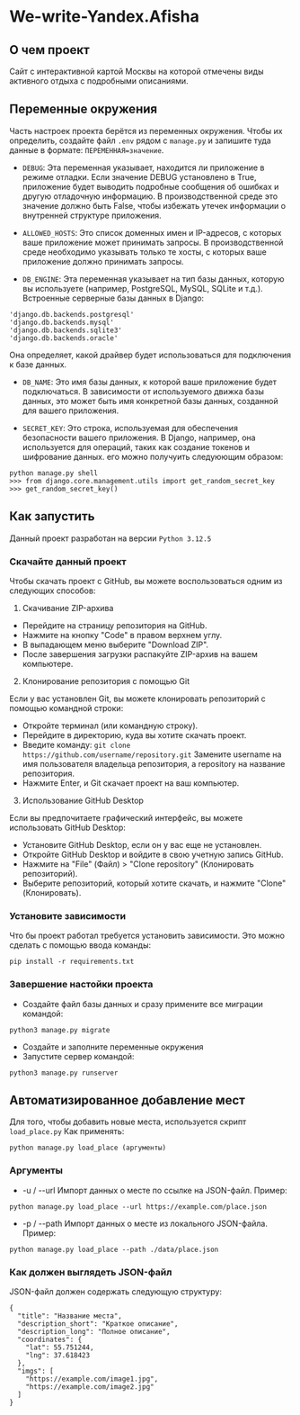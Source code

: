 # We-write-Yandex.Afisha
## О чем проект
Сайт с интерактивной картой Москвы на которой отмечены виды активного отдыха с подробными описаниями.
## Переменные окружения
Часть настроек проекта берётся из переменных окружения. Чтобы их определить, создайте файл `.env` рядом с `manage.py` и запишите туда данные в формате: `ПЕРЕМЕННАЯ=значение`.

- `DEBUG`:
Эта переменная указывает, находится ли приложение в режиме отладки. Если значение DEBUG установлено в True, приложение будет выводить подробные сообщения об ошибках и другую отладочную информацию. В производственной среде это значение должно быть False, чтобы избежать утечек информации о внутренней структуре приложения.

- `ALLOWED_HOSTS`:
Это список доменных имен и IP-адресов, с которых ваше приложение может принимать запросы. В производственной среде необходимо указывать только те хосты, с которых ваше приложение должно принимать запросы.

- `DB_ENGINE`:
Эта переменная указывает на тип базы данных, которую вы используете (например, PostgreSQL, MySQL, SQLite и т.д.). Встроенные серверные базы данных в Django:
```
'django.db.backends.postgresql'
'django.db.backends.mysql'
'django.db.backends.sqlite3'
'django.db.backends.oracle'
```
Она определяет, какой драйвер будет использоваться для подключения к базе данных.

- `DB_NAME`:
Это имя базы данных, к которой ваше приложение будет подключаться. В зависимости от используемого движка базы данных, это может быть имя конкретной базы данных, созданной для вашего приложения.

- `SECRET_KEY`:
Это строка, используемая для обеспечения безопасности вашего приложения. В Django, например, она используется для операций, таких как создание токенов и шифрование данных.
его можно получуить следуюющим образом:
```
python manage.py shell
>>> from django.core.management.utils import get_random_secret_key
>>> get_random_secret_key()
```

## Как запустить
Данный проект разработан на версии `Python 3.12.5`

### Скачайте данный проект
Чтобы скачать проект с GitHub, вы можете воспользоваться одним из следующих способов:

1. Скачивание ZIP-архива

- Перейдите на страницу репозитория на GitHub.
- Нажмите на кнопку "Code" в правом верхнем углу.
- В выпадающем меню выберите "Download ZIP".
- После завершения загрузки распакуйте ZIP-архив на вашем компьютере.

2. Клонирование репозитория с помощью Git

Если у вас установлен Git, вы можете клонировать репозиторий с помощью командной строки:
- Откройте терминал (или командную строку).
- Перейдите в директорию, куда вы хотите скачать проект.
- Введите команду:
`git clone https://github.com/username/repository.git`
Замените username на имя пользователя владельца репозитория, а repository на название репозитория.
- Нажмите Enter, и Git скачает проект на ваш компьютер.

3. Использование GitHub Desktop

Если вы предпочитаете графический интерфейс, вы можете использовать GitHub Desktop:
- Установите GitHub Desktop, если он у вас еще не установлен.
- Откройте GitHub Desktop и войдите в свою учетную запись GitHub.
- Нажмите на "File" (Файл) > "Clone repository" (Клонировать репозиторий).
- Выберите репозиторий, который хотите скачать, и нажмите "Clone" (Клонировать).

### Установите зависимости
Что бы проект работал требуется установить зависимости. Это можно сделать с помощью ввода команды:
```
pip install -r requirements.txt
```

### Завершение настойки проекта
- Создайте файл базы данных и сразу примените все миграции командой:
```
python3 manage.py migrate
```
- Создайте и заполните переменные окружения
- Запустите сервер командой:
```
python3 manage.py runserver
```

## Автоматизированное добавление мест
Для того, чтобы добавить новые места, используется скрипт `load_place.py`
Как применять:
```
python manage.py load_place (аргументы)
```
### Аргументы
- -u / --url
Импорт данных о месте по ссылке на JSON-файл. Пример:
```
python manage.py load_place --url https://example.com/place.json
```
- -p / --path
Импорт данных о месте из локального JSON-файла. Пример:
```
python manage.py load_place --path ./data/place.json
```

### Как должен выглядеть JSON-файл
JSON-файл должен содержать следующую структуру:
```
{
  "title": "Название места",
  "description_short": "Краткое описание",
  "description_long": "Полное описание",
  "coordinates": {
    "lat": 55.751244,
    "lng": 37.618423
  },
  "imgs": [
    "https://example.com/image1.jpg",
    "https://example.com/image2.jpg"
  ]
}
```
